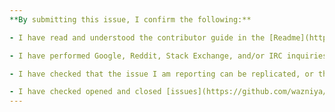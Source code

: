 ```yaml
---
**By submitting this issue, I confirm the following:**

- I have read and understood the contributor guide in the [Readme](https://github.com/wazniya/wazniya-app-js).

- I have performed Google, Reddit, Stack Exchange, and/or IRC inquiries before creating this issue in order to inform myself about possible solutions.

- I have checked that the issue I am reporting can be replicated, or that the feature I am suggesting is not present, or has not been declined for reasons of which I am not yet aware (e.g. Tor support for web wallet).

- I have checked opened and closed [issues](https://github.com/wazniya/wazniya-app-js/issues) and [pull requests](https://github.com/wazniya/wazniya-app-js/pulls) for existing solutions or implementations for my issue or suggestion.
---
```

